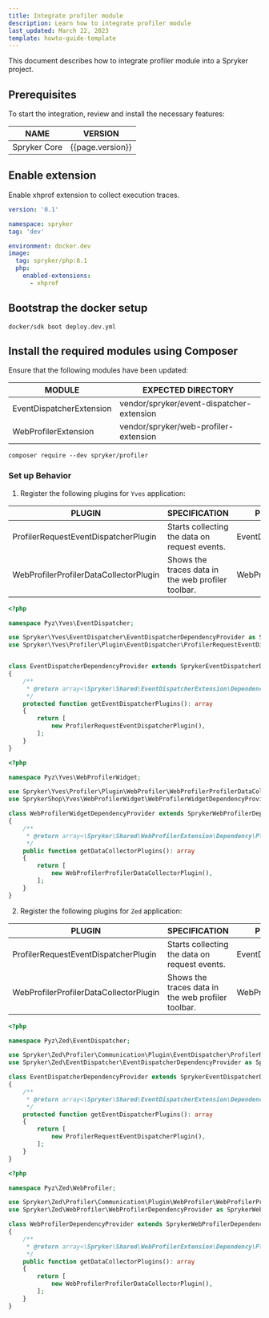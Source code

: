 ```yaml
---
title: Integrate profiler module
description: Learn how to integrate profiler module
last_updated: March 22, 2023
template: howto-guide-template
---
```


This document describes how to integrate profiler module into a Spryker project.

## Prerequisites

To start the integration, review and install the necessary features:

| NAME         | VERSION          |
|--------------|------------------|
| Spryker Core | {{page.version}} |

## Enable extension

Enable xhprof extension to collect execution traces.

```yaml
version: '0.1'

namespace: spryker
tag: 'dev'

environment: docker.dev
image:
  tag: spryker/php:8.1
  php:
    enabled-extensions:
      - xhprof
```

## Bootstrap the docker setup

```shell
docker/sdk boot deploy.dev.yml
```

## Install the required modules using Composer

Ensure that the following modules have been updated:

| MODULE                   | EXPECTED DIRECTORY                        |
|--------------------------|-------------------------------------------|
| EventDispatcherExtension | vendor/spryker/event-dispatcher-extension |
| WebProfilerExtension     | vendor/spryker/web-profiler-extension     |

```shell
composer require --dev spryker/profiler
```

### Set up Behavior

1. Register the following plugins for `Yves` application:

| PLUGIN                                 | SPECIFICATION                                      | PREREQUISITES            | NAMESPACE                                                                                    |
|----------------------------------------|----------------------------------------------------|--------------------------|----------------------------------------------------------------------------------------------|
| ProfilerRequestEventDispatcherPlugin   | Starts collecting the data on request events.      | EventDispatcherExtension | Spryker\Zed\Profiler\Communication\Plugin\EventDispatcher                                    |
| WebProfilerProfilerDataCollectorPlugin | Shows the traces data in the web profiler toolbar. | WebProfilerExtension     | Spryker\Zed\Profiler\Communication\Plugin\WebProfiler\WebProfilerProfilerDataCollectorPlugin |


```php
<?php

namespace Pyz\Yves\EventDispatcher;

use Spryker\Yves\EventDispatcher\EventDispatcherDependencyProvider as SprykerEventDispatcherDependencyProvider;
use Spryker\Yves\Profiler\Plugin\EventDispatcher\ProfilerRequestEventDispatcherPlugin;


class EventDispatcherDependencyProvider extends SprykerEventDispatcherDependencyProvider
{
    /**
     * @return array<\Spryker\Shared\EventDispatcherExtension\Dependency\Plugin\EventDispatcherPluginInterface>
     */
    protected function getEventDispatcherPlugins(): array
    {
        return [
            new ProfilerRequestEventDispatcherPlugin(),
        ];
    }
}
```

```php
<?php

namespace Pyz\Yves\WebProfilerWidget;

use Spryker\Yves\Profiler\Plugin\WebProfiler\WebProfilerProfilerDataCollectorPlugin;
use SprykerShop\Yves\WebProfilerWidget\WebProfilerWidgetDependencyProvider as SprykerWebProfilerDependencyProvider;

class WebProfilerWidgetDependencyProvider extends SprykerWebProfilerDependencyProvider
{
    /**
     * @return array<\Spryker\Shared\WebProfilerExtension\Dependency\Plugin\WebProfilerDataCollectorPluginInterface>
     */
    public function getDataCollectorPlugins(): array
    {
        return [
            new WebProfilerProfilerDataCollectorPlugin(),
        ];
    }
}

```

2. Register the following plugins for `Zed` application:

| PLUGIN                                 | SPECIFICATION                                      | PREREQUISITES            | NAMESPACE                                                                                    |
|----------------------------------------|----------------------------------------------------|--------------------------|----------------------------------------------------------------------------------------------|
| ProfilerRequestEventDispatcherPlugin   | Starts collecting the data on request events.      | EventDispatcherExtension | Spryker\Zed\Profiler\Communication\Plugin\EventDispatcher                                    |
| WebProfilerProfilerDataCollectorPlugin | Shows the traces data in the web profiler toolbar. | WebProfilerExtension     | Spryker\Zed\Profiler\Communication\Plugin\WebProfiler\WebProfilerProfilerDataCollectorPlugin |

```php
<?php

namespace Pyz\Zed\EventDispatcher;

use Spryker\Zed\Profiler\Communication\Plugin\EventDispatcher\ProfilerRequestEventDispatcherPlugin;
use Spryker\Zed\EventDispatcher\EventDispatcherDependencyProvider as SprykerEventDispatcherDependencyProvider;

class EventDispatcherDependencyProvider extends SprykerEventDispatcherDependencyProvider
{
    /**
     * @return array<\Spryker\Shared\EventDispatcherExtension\Dependency\Plugin\EventDispatcherPluginInterface>
     */
    protected function getEventDispatcherPlugins(): array
    {
        return [
            new ProfilerRequestEventDispatcherPlugin(),
        ];
    }
}
```

```php
<?php

namespace Pyz\Zed\WebProfiler;

use Spryker\Zed\Profiler\Communication\Plugin\WebProfiler\WebProfilerProfilerDataCollectorPlugin;
use Spryker\Zed\WebProfiler\WebProfilerDependencyProvider as SprykerWebProfilerDependencyProvider;

class WebProfilerDependencyProvider extends SprykerWebProfilerDependencyProvider
{
    /**
     * @return array<\Spryker\Shared\WebProfilerExtension\Dependency\Plugin\WebProfilerDataCollectorPluginInterface>
     */
    public function getDataCollectorPlugins(): array
    {
        return [
            new WebProfilerProfilerDataCollectorPlugin(),
        ];
    }
}
```